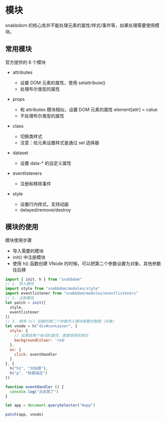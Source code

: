 # 模块

snabbdom 的核心库并不能处理元素的属性/样式/事件等，如果处理需要使用模块。

## 常用模块

官方提供的 6 个模块

  - attributes

    - 设置 DOM 元素的属性，使用 setattribute()
    - 处理布尔类型的属性

  - props

    - 和 attributes 模块相似，设置 DOM 元素的属性 element[attr] = calue
    - 不处理布尔类型的属性

  - class

    - 切换类样式
    - 注意：给元素设置样式是通过 sel 选择器

  - dataset

    - 设置 data-* 的自定义属性

  - eventlisteners

    - 注册和移除事件

  - style

    - 设置行内样式，支持动画
    - delayed/remove/destroy

## 模块的使用

模块使用步骤

  - 导入需要的模块
  - init() 中注册模块
  - 使用 h() 函数创建 VNode 的时候，可以把第二个参数设置为对象，其他参数往后移

```js
import { init, h } from "snabbdom"
// 1. 导入模块
import style from "snabbdom/modules/style"
import eventlistener from "snabbdom/modules/eventlisteners"
// 2. 注册模块
let patch = init([
  style,
  eventlistener
])
// 3. 使用 h() 函数的第二个参数传入模块需要的数据（对象)
let vnode = h("div#container", {
  style: {
    // 如果是两个单词的属性，需要使用驼峰式
    backgroundColoer: 'red'
  },
  on: {
    click: eventHandler
  }
}, [
  h("h1", "大标题"),
  h("p", "标题描述")
])

function eventHandler () {
  console.log("点击我了")
}

let app = document.querySelector("#app")

patch(app, vnode)
```